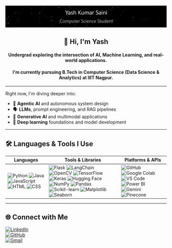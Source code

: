 ![Particle Animation](./name.gif)

<h2 align="center">👋 Hi, I'm Yash</h2>
<h4 align="center">Undergrad exploring the intersection of AI, Machine Learning, and real-world applications.</h4>
<h4 align="center">I'm currently pursuing B.Tech in Computer Science (Data Science & Analytics) at IIIT Nagpur.</h4>

--- 

Right now, I'm diving deeper into:
- 🧠 **Agentic AI** and autonomous system design  
- 🗣️ **LLMs**, prompt engineering, and RAG pipelines  
- 🤖 **Generative AI** and multimodal applications  
- 🧮 **Deep learning** foundations and model development

---

## 🛠 Languages & Tools I Use

| Languages | Tools & Libraries | Platforms & APIs |
|----------|-------------------|------------------------|
| ![Python](https://img.shields.io/badge/Python-3776AB?style=flat&logo=python&logoColor=white) ![Java](https://img.shields.io/badge/Java-007396?style=flat&logo=java) ![JavaScript](https://img.shields.io/badge/JavaScript-F7DF1E?style=flat&logo=javascript&logoColor=black) ![HTML](https://img.shields.io/badge/HTML5-E34F26?style=flat&logo=html5&logoColor=white) ![CSS](https://img.shields.io/badge/CSS3-1572B6?style=flat&logo=css3&logoColor=white) | ![Flask](https://img.shields.io/badge/Flask-000000?style=flat&logo=flask&logoColor=white) ![LangChain](https://img.shields.io/badge/LangChain-333?style=flat) ![OpenCV](https://img.shields.io/badge/OpenCV-5C3EE8?style=flat&logo=opencv&logoColor=white) ![TensorFlow](https://img.shields.io/badge/TensorFlow-FF6F00?style=flat&logo=tensorflow&logoColor=white) ![Keras](https://img.shields.io/badge/Keras-D00000?style=flat&logo=keras&logoColor=white) ![Hugging Face](https://img.shields.io/badge/HuggingFace-FFD21F?style=flat&logo=huggingface&logoColor=black) ![NumPy](https://img.shields.io/badge/NumPy-013243?style=flat&logo=numpy&logoColor=white) ![Pandas](https://img.shields.io/badge/Pandas-150458?style=flat&logo=pandas&logoColor=white) ![Scikit-learn](https://img.shields.io/badge/Scikit--learn-F7931E?style=flat&logo=scikitlearn&logoColor=white) ![Matplotlib](https://img.shields.io/badge/Matplotlib-11557C?style=flat&logo=matplotlib&logoColor=white) ![Seaborn](https://img.shields.io/badge/Seaborn-333?style=flat) | ![GitHub](https://img.shields.io/badge/GitHub-181717?style=flat&logo=github&logoColor=white) ![Google Colab](https://img.shields.io/badge/Google%20Colab-F9AB00?style=flat&logo=googlecolab&logoColor=black) ![VS Code](https://img.shields.io/badge/VS%20Code-007ACC?style=flat&logo=visual-studio-code&logoColor=white) ![Power BI](https://img.shields.io/badge/Power%20BI-F2C811?style=flat&logo=powerbi&logoColor=black) ![Gemini](https://img.shields.io/badge/Gemini-4285F4?style=flat&logo=google&logoColor=white) ![Pinecone](https://img.shields.io/badge/Pinecone-45A29E?style=flat)




--- 

## 🌐 Connect with Me

[![LinkedIn](https://img.shields.io/badge/-LinkedIn-0A66C2?style=flat&logo=linkedin&logoColor=white)](https://www.linkedin.com/in/yash-saini-/)  
[![GitHub](https://img.shields.io/badge/-GitHub-181717?style=flat&logo=github)](https://github.com/Yash0030)  
[![Gmail](https://img.shields.io/badge/-syash6662@gmail.com-D14836?style=flat&logo=gmail&logoColor=white)](mailto:syash6662@gmail.com)








